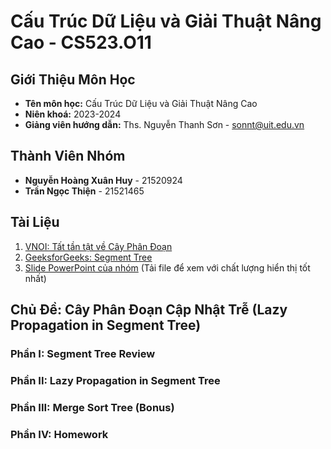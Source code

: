 # Cấu Trúc Dữ Liệu và Giải Thuật Nâng Cao - CS523.O11
## Giới Thiệu Môn Học
- **Tên môn học:** Cấu Trúc Dữ Liệu và Giải Thuật Nâng Cao
- **Niên khoá:** 2023-2024
- **Giảng viên hướng dẫn:** Ths. Nguyễn Thanh Sơn - sonnt@uit.edu.vn
## Thành Viên Nhóm
- **Nguyễn Hoàng Xuân Huy** - 21520924
- **Trần Ngọc Thiện** - 21521465
## Tài Liệu
1. [VNOI: Tất tần tật về Cây Phân Đoạn](https://vnoi.info/wiki/algo/data-structures/segment-tree-extend)
2. [GeeksforGeeks: Segment Tree](https://www.geeksforgeeks.org/segment-tree-data-structure/)
3. [Slide PowerPoint của nhóm](https://uithcm-my.sharepoint.com/:p:/g/personal/21520924_ms_uit_edu_vn/Ef2IsUqlLLlPs-kItQB_1SUBsCwARdC-9NyfqkZVzRyE2A?e=dHPHg6) (Tải file để xem với chất lượng hiển thị tốt nhất)
## Chủ Đề: Cây Phân Đoạn Cập Nhật Trễ (Lazy Propagation in Segment Tree)
### Phần I: Segment Tree Review
### Phần II: Lazy Propagation in Segment Tree
### Phần III: Merge Sort Tree (Bonus)
### Phần IV: Homework
